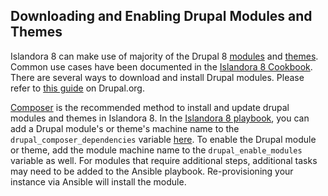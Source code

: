 ## Downloading and Enabling Drupal Modules and Themes

Islandora 8 can make use of majority of the Drupal 8 [modules](https://www.drupal.org/project/project_module) and [themes](https://www.drupal.org/project/project_theme). Common use cases have been documented in the [Islandora 8 Cookbook](https://github.com/manez/Islandora-Cookbook). There are several ways to download and install Drupal modules. Please refer to [this guide](https://www.drupal.org/docs/8/extending-drupal-8) on Drupal.org.

[Composer](https://www.drupal.org/docs/develop/using-composer/using-composer-to-install-drupal-and-manage-dependencies) is the recommended method to install and update drupal modules and themes in Islandora 8. In the [Islandora 8 playbook](https://github.com/Islandora-Devops/claw-playbook), you can add a Drupal module's or theme's machine name to the `drupal_composer_dependencies` variable [here](https://github.com/Islandora-Devops/claw-playbook/blob/master/inventory/vagrant/group_vars/webserver/drupal.yml). To enable the Drupal module or theme, add the module machine name to the `drupal_enable_modules` variable as well. For modules that require additional steps, additional tasks may need to be added to the Ansible playbook. Re-provisioning your instance via Ansible will install the module.  

